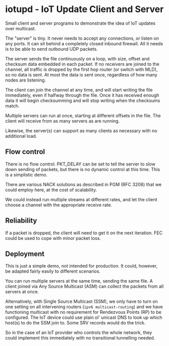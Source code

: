 # iotupd - IoT Update Client and Server

Small client and server programs to demonstrate the idea of IoT updates over multicast.

The "server" is tiny.  It never needs to accept any connections, or listen on any ports.  It can sit behind a completely closed inbound firewall.  All it needs is to be able to send outbound UDP packets.

The server sends the file continuously on a loop, with size, offset  and checksum data embedded in each packet.  If no receivers are joined to the channel, all traffic is dropped by the first hop router (or switch with MLD), so no data is sent.  At most the data is sent once, regardless of how many nodes are listening.

The client can join the channel at any time, and will start writing the file immediately, even if halfway through the file.  Once it has received enough data it will begin checksumming and will stop writing when the checksums match.

Multiple servers can run at once, starting at different offsets in the file.  The client will receive from as many servers as are running.

Likewise, the server(s) can support as many clients as necessary with no additional load.


## Flow control

There is no flow control.  PKT_DELAY can be set to tell the server to slow down sending of packets, but there is no dynamic control at this time.  This is a simplistic demo.

There are various NACK solutions as described in PGM (RFC 3208) that we could employ here, at the cost of scalability.

We could instead run multiple streams at different rates, and let the client choose a channel with the appropriate receive rate.


## Reliability

If a packet is dropped, the client will need to get it on the next iteration.  FEC could be used to cope with minor packet loss.


## Deployment

This is just a simple demo, not intended for production.  It could, however, be adapted fairly easily to different scenarios.

You can run multiple servers at the same time, sending the same file.  A client joined via Any Source Multicast (ASM) can collect the packets from all servers at once.

Alternatively, with Single Source Multicast (SSM), we only have to turn on one setting on all intervening routers (`ipv6 multicast-routing`) and we have functioning multicast with no requirement for Rendezvous Points (RP) to be configured.  The IoT device could use plain ol' unicast DNS to look up which host(s) to do the SSM join to.  Some SRV records would do the trick.

So in the case of an IoT provider who controls the whole network, they could implement this immediately with no transitional tunnelling needed.
